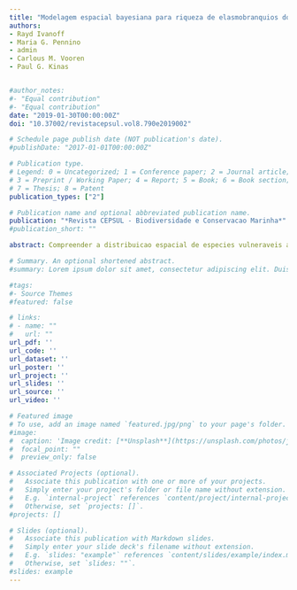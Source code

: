 ```yaml
---
title: "Modelagem espacial bayesiana para riqueza de elasmobranquios do extremo sul do Brasil"
authors:
- Rayd Ivanoff
- Maria G. Pennino
- admin
- Carlous M. Vooren
- Paul G. Kinas


#author_notes:
#- "Equal contribution"
#- "Equal contribution"
date: "2019-01-30T00:00:00Z"
doi: "10.37002/revistacepsul.vol8.790e2019002"

# Schedule page publish date (NOT publication's date).
#publishDate: "2017-01-01T00:00:00Z"

# Publication type.
# Legend: 0 = Uncategorized; 1 = Conference paper; 2 = Journal article;
# 3 = Preprint / Working Paper; 4 = Report; 5 = Book; 6 = Book section;
# 7 = Thesis; 8 = Patent
publication_types: ["2"]

# Publication name and optional abbreviated publication name.
publication: "*Revista CEPSUL - Biodiversidade e Conservacao Marinha*"
#publication_short: ""

abstract: Compreender a distribuicao espacial de especies vulneraveis a exploracao pesqueira pode subsidiar acoes de manejo e conservacao. O objetivo deste estudo foi mapear possiveis habitats essenciais para riqueza de elasmobranquios no sul do Brasil. Os dados sao oriundos de cruzeiro cientifico realizado em fevereiro de 2005 entre o arroio Chui e o Cabo de Santa Marta Grande. As informacoes disponiveis sao posicoes georeferenciadas de 64 estacoes oceanograficas, a quantificacao das capturas de elasmobranquios e teleosteos com pesca de arrasto de fundo e o registro dos parametros ambientais de profundidade, temperatura e salinidade. Os dados foram ajustados a um Modelo Linear Generalizado (GLM) Bayesiano via INLA (Integrated Nested Laplace Approximations) e modulo SPDE (Stochastic Partial Differential Equations), implementados no software R. A qualidade de ajuste e o poder preditivo do modelo foram avaliados mediante DIC (Deviance Information Criterion), WAIC (Watanabe-Akaike Information Criterion) e LCPO (Logarithm Conditional Predictive Ordinate). Foram registradas 16 especies de elasmobranquios, cujo numero variou de 1 a 9 por lance. No modelo proposto, o efeito espacial e as variaveis ambientais foram relevantes para explicar a variacao da riqueza de elasmobranquios na costa do Rio Grande do Sul. Esta abordagem estatistica permite estimar a probabilidade de ocorrencia das especies em areas nao amostradas, levando em conta a autocorrelacao espacial dos dados e o conhecimento dos valores das co-variavies ambientais.

# Summary. An optional shortened abstract.
#summary: Lorem ipsum dolor sit amet, consectetur adipiscing elit. Duis posuere tellus ac #convallis placerat. Proin tincidunt magna sed ex sollicitudin condimentum.

#tags:
#- Source Themes
#featured: false

# links:
# - name: ""
#   url: ""
url_pdf: ''
url_code: ''
url_dataset: ''
url_poster: ''
url_project: ''
url_slides: ''
url_source: ''
url_video: ''

# Featured image
# To use, add an image named `featured.jpg/png` to your page's folder. 
#image:
#  caption: 'Image credit: [**Unsplash**](https://unsplash.com/photos/jdD8gXaTZsc)'
#  focal_point: ""
#  preview_only: false

# Associated Projects (optional).
#   Associate this publication with one or more of your projects.
#   Simply enter your project's folder or file name without extension.
#   E.g. `internal-project` references `content/project/internal-project/index.md`.
#   Otherwise, set `projects: []`.
#projects: []

# Slides (optional).
#   Associate this publication with Markdown slides.
#   Simply enter your slide deck's filename without extension.
#   E.g. `slides: "example"` references `content/slides/example/index.md`.
#   Otherwise, set `slides: ""`.
#slides: example
---
```


<!---{{% callout note %}}
Click the *Cite* button above to demo the feature to enable visitors to import publication metadata into their reference management software.
{{% /callout %}}--->

<!---{{% callout note %}}
Create your slides in Markdown - click the *Slides* button to check out the example.
{{% /callout %}}--->

<!---Supplementary notes can be added here, including [code, math, and images](https://wowchemy.com/docs/writing-markdown-latex/).--->
